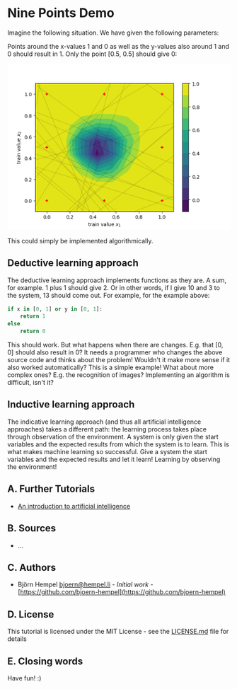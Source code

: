 # Nine Points Demo

Imagine the following situation. We have given the following parameters:

Points around the x-values 1 and 0 as well as the y-values also around 1 and 0 should result in 1. Only the point [0.5, 0.5] should give 0:

<img src="/markdown/demos/nine_points.png">

This could simply be implemented algorithmically.

## Deductive learning approach

The deductive learning approach implements functions as they are. A sum, for example. 1 plus 1 should give 2. Or in other words, if I give 10 and 3 to the system, 13 should come out. For example, for the example above:

```python
if x in [0, 1] or y in [0, 1]:
    return 1
else
    return 0
```

This should work. But what happens when there are changes. E.g. that [0, 0] should also result in 0? It needs a programmer who changes the above source code and thinks about the problem! Wouldn't it make more sense if it also worked automatically? This is a simple example! What about more complex ones? E.g. the recognition of images? Implementing an algorithm is difficult, isn't it?

## Inductive learning approach

The indicative learning approach (and thus all artificial intelligence approaches) takes a different path: the learning process takes place through observation of the environment. A system is only given the start variables and the expected results from which the system is to learn. This is what makes machine learning so successful. Give a system the start variables and the expected results and let it learn! Learning by observing the environment!

## A. Further Tutorials

* [An introduction to artificial intelligence](https://github.com/friends-of-ai/an-introduction-to-artificial-intelligence)

## B. Sources

* ...

## C. Authors

* Björn Hempel <bjoern@hempel.li> - _Initial work_ - [https://github.com/bjoern-hempel](https://github.com/bjoern-hempel)

## D. License

This tutorial is licensed under the MIT License - see the [LICENSE.md](/LICENSE.md) file for details

## E. Closing words

Have fun! :)

